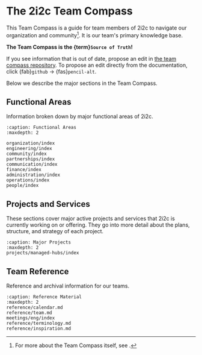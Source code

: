 # The 2i2c Team Compass

This Team Compass is a guide for team members of 2i2c to navigate our organization and community[^team-compass].
It is our team's primary knowledge base.

**The Team Compass is the {term}`Source of Truth`!**

If you see information that is out of date, propose an edit in [the team compass repository](https://github.com/2i2c-org/team-compass).
To propose an edit directly from the documentation, click {fab}`github` -> {fas}`pencil-alt`.

[^team-compass]: For more about the Team Compass itself, see [](organization/team-compass.md).

Below we describe the major sections in the Team Compass.

## Functional Areas

Information broken down by major functional areas of 2i2c.

```{toctree}
:caption: Functional Areas
:maxdepth: 2

organization/index
engineering/index
community/index
partnerships/index
communication/index
finance/index
administration/index
operations/index
people/index
```

## Projects and Services

These sections cover major active projects and services that 2i2c is currently working on or offering.
They go into more detail about the plans, structure, and strategy of each project.

```{toctree}
:caption: Major Projects
:maxdepth: 2
projects/managed-hubs/index
```

## Team Reference

Reference and archival information for our teams.

```{toctree}
:caption: Reference Material
:maxdepth: 2
reference/calendar.md
reference/team.md
meetings/eng/index
reference/terminology.md
reference/inspiration.md
```
